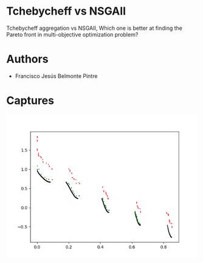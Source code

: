 # Tchebycheff vs NSGAII
Tchebycheff aggregation vs NSGAII, Which one is better at finding the Pareto front in multi-objective optimization problem?

# Authors
 - Francisco Jesús Belmonte Pintre

# Captures
<p align="center">
  <img src="https://raw.githubusercontent.com/franloradr/tchebycheff-vs-nsgaii/master/results/zdt3_P_80_G_50_agg_vs_nsgaii/results_P_80_G_50_DIM_30_Prob.Neigh_0.3_Prob.Mutat_0.03333333333333333_seed_3.png">
</p><br>
